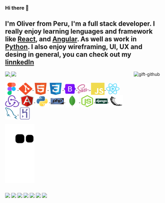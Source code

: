 ### Hi there 👋
I'm Oliver from Peru, I'm a full stack developer. I really enjoy learning lenguages and framework like [React](https://reactjs.org/), and [Angular](https://angular.io/).
As well as work in [Python](https://www.python.org/). I also enjoy wireframing, UI, UX and desing in general, you can check out my [linnkedIn](www.linkedin.com/in/yerson-oliver-felix-perez)
---
<div>
  <a href="https://github.com/Oliver-Fj">
  <img height="190em" src="https://github-readme-stats.vercel.app/api?username=Oliver-Fj&show_icons=true&theme=dracula&include_all_commits=true&cont_private=true"/>
  <img height="190em" src="https://github-readme-stats.vercel.app/api/top-langs/?username=Oliver-Fj&layout=compact&langs_count=16&theme=dracula"/>
    <img align="right" alt="gift-github" height="130" src="https://gist.githubusercontent.com/theAdityaNVS/f5b585d1082da2dffffea32434f37956/raw/7f9552d0a179b4f84059259fa878199e369b069c/GitHub-logo.gif">
</div>
<div style="dispaly: inline-block"><br>
  <img align="center" alt="Rafa-Figma" height="40" width="40" src="https://raw.githubusercontent.com/devicons/devicon/master/icons/figma/figma-original.svg">
  <img align="center" alt="Rafa-Git" height="40" width="45" src="https://raw.githubusercontent.com/devicons/devicon/master/icons/git/git-original.svg">
  <img align="center" alt="Rafa-HTML" height="40" width="45" src="https://raw.githubusercontent.com/devicons/devicon/master/icons/html5/html5-original.svg">
  <img align="center" alt="Rafa-CSS" height="40" width="45" src="https://raw.githubusercontent.com/devicons/devicon/master/icons/css3/css3-original.svg">
  <img align="center" alt="Rafa-Bootstrap" height="40" width="40" src="https://raw.githubusercontent.com/devicons/devicon/master/icons/bootstrap/bootstrap-original.svg">
  <img align="center" alt="Rafa-SASS" height="40" width="40" src="https://raw.githubusercontent.com/devicons/devicon/master/icons/sass/sass-original.svg">
  <img align="center" alt="Rafa-Js" height="40" width="45" src="https://raw.githubusercontent.com/devicons/devicon/master/icons/javascript/javascript-plain.svg">
  <img align="center" alt="Rafa-React" height="40" width="45" src="https://raw.githubusercontent.com/devicons/devicon/master/icons/react/react-original.svg">
  <img align="center" alt="Rafa-Redux" height="40" width="45" src="https://raw.githubusercontent.com/devicons/devicon/master/icons/redux/redux-original.svg">
  <img align="center" alt="Rafa-AngularJs" height="40" width="45" src="https://raw.githubusercontent.com/devicons/devicon/master/icons/angularjs/angularjs-original.svg">
  <img align="center" alt="Rafa-Python" height="40" width="45" src="https://raw.githubusercontent.com/devicons/devicon/master/icons/python/python-original.svg">
  <img align="center" alt="Rafa-Php" height="40" width="45" src="https://raw.githubusercontent.com/devicons/devicon/master/icons/php/php-original.svg">
  <img align="center" alt="Rafa-Mongodb" height="40" width="45" src="https://raw.githubusercontent.com/devicons/devicon/master/icons/mongodb/mongodb-original.svg">
  <img align="center" alt="Rafa-NodeJs" height="40" width="45" src="https://raw.githubusercontent.com/devicons/devicon/master/icons/nodejs/nodejs-original.svg">
  <img align="center" alt="Rafa-Django" height="40" width="40" src="https://raw.githubusercontent.com/devicons/devicon/master/icons/django/django-original.svg">
  <img align="center" alt="Rafa-Flask" height="40" width="45" src="https://raw.githubusercontent.com/devicons/devicon/master/icons/flask/flask-original.svg">
  <img align="center" alt="Rafa-Mysql" height="40" width="40" src="https://raw.githubusercontent.com/devicons/devicon/master/icons/mysql/mysql-original.svg">
  <img align="center" alt="Rafa-Heroku" height="40" width="40" src="https://raw.githubusercontent.com/devicons/devicon/master/icons/heroku/heroku-original.svg">
  
  ![snake animation](https://github.com/rafaballerini/rafaballerini/blob/output/github-contribution-grid-snake.svg)
</div>
  
##
  
<div>
 <a href="https://www.linkedin.com.tech/in/yerson-oliver-felix-perez/" target="_blank"><img src="https://img.shields.io/badge/-linkedIn-%230077B5?style=for-the-badge&logo=linkedin&logoColor=white" target="_blank"></a>
 <a href="https://mail.google.com/mail/u/0/?tab=rm&ogbl#inbox?compose=GTvVlcSMTtdNhFMzsdDJGzwRDBmMqbnJBZHqDBZftcjRVtkQPBsGQKlFrzkGdpQmCXXkqkzKrgLSF"><img src="https://img.shields.io/badge/Gmail-D14836?style=for-the-badge&logo=gmail&logoColor=white"></a>
 <a href="https://discord.com/channels/@me" target="_blank"> <img src="https://img.shields.io/badge/Discord-7289DA?style=for-the-badge&logo=discord&logoColor=white" target="_blank"></a>
 <a href="https://api.whatsapp.com/send/?phone=51997704395&text&app_absent=0" target="_blank"><img src="https://img.shields.io/badge/WhatsApp-25D366?style=for-the-badge&logo=whatsapp&logoColor=white" target="_blank"></a>
  <a href="https://stackoverflow.com/users/18383885/oliver"><img src="https://img.shields.io/badge/Stack_Overflow-FE7A16?style=for-the-badge&logo=stack-overflow&logoColor=white" target="_blank"></a>
  <a href="https://telegram.org" target="_blank"><img src="https://img.shields.io/badge/Telegram-2CA5E0?style=for-the-badge&logo=telegram&logoColor=white" target="_blank"></a>
  <a href="https://slack.com/intl/es-pe/" target="_blank"><img src="https://img.shields.io/badge/Slack-4A154B?style=for-the-badge&logo=slack&logoColor=white" target="_blank"></a>
 
</div>
